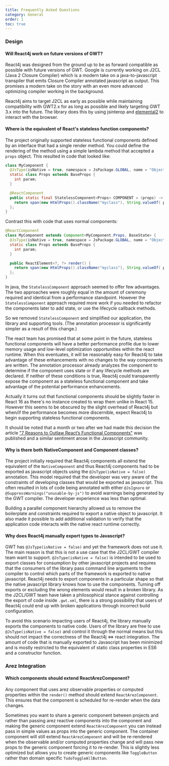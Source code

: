 ```yaml
---
title: Frequently Asked Questions
category: General
order: 1
toc: true
---
```


### Design

#### Will React4j work on future versions of GWT?

React4j was designed from the ground up to be as forward compatible as possible with future
versions of GWT. Google is currently working on J2CL (Java 2 Closure Compiler) which is a
modern take on a java-to-javascript transpiler that emits Closure Compiler annotated javascript
as output. This promises a modern take on the story with an even more advanced optimizing
compiler working in the background.

React4j aims to target J2CL as early as possible while maintaining compatibility with GWT2.x for
as long as possible and likely targeting GWT 3.x into the future. The library does this by using
jsinterop and [elemental2](https://github.com/google/elemental2) to interact with the browser.

#### Where is the equivalent of React's stateless function components?

The project originally supported stateless functional components defined by an interface that had
a single render method. You could define the rendering of the method using a simple lambda method
that accepted a `props` object. This resulted in code that looked like:

```java
class MyComponent {
  @JsType(isNative = true, namespace = JsPackage.GLOBAL, name = "Object")
  static class Props extends BaseProps {
    int param;
  }

  @ReactComponent
  public static final StatelessComponent<Props> COMPONENT = (props) -> {
    return span(new HtmlProps().className("myclass"), String.valueOf( props.param ));
  };
}
```

Contrast this with code that uses normal components:

```java
@ReactComponent
class MyComponent extends Component<MyComponent.Props, BaseState> {
  @JsType(isNative = true, namespace = JsPackage.GLOBAL, name = "Object")
  static class Props extends BaseProps {
    int param;
  }

  public ReactElement<?, ?> render() {
    return span(new HtmlProps().className("myclass"), String.valueOf( props.param ));
  };
}
```

In java, the `StatelessComponent` approach seemed to offer few advantages. The two approaches were
roughly equal in the amount of ceremony required and identical from a performance standpoint. However the
`StatelessComponent` approach required more work if you needed to refactor the components later to add state,
or use the lifecycle callback methods.

So we removed `StatelessComponent` and simplified our application, the library and supporting tools. (The
annotation processor is significantly simpler as a result of this change.)

The react team has promised that at some point in the future, stateless functional components will have a
better performance profile due to lower memory usage and low-level optimization opportunities within
the react runtime. When this eventuates, it will be reasonably easy for React4j to take advantage of these
enhancements with no changes to the way components are written. The annotation processor already analyzes
the component to determine if the component uses state or if any lifecycle methods are declared. If neither
of these conditions is true, React4j could transparently expose the component as a stateless functional
component and take advantage of the potential performance enhancements.

Actually it turns out that functional components should be slightly faster in React 16 as there's no
instance created to wrap them unlike in React 15. However this seems to be obscured by the slight overhead
of React4j but when/if the performance becomes more discernible, expect React4j to begin supporting stateless
functional components.

It should be noted that a month or two after we had made this decision the article
["7 Reasons to Outlaw React’s Functional Components"](https://medium.freecodecamp.org/7-reasons-to-outlaw-reacts-functional-components-ff5b5ae09b7c)
was published and a similar sentiment arose in the Javascript community.

#### Why is there both NativeComponent and Component classes?

The project initially required that React4j components all extend the equivalent of the `NativeComponent`
and thus React4j components had to be exported as javascript objects using the `@JsType(isNative = false)` annotation.
This model required that the developer was very aware of the constraints of developing classes that would be
exported as javascript. This often resulted in lots of code being annotated with either `@JsIgnore` or
`@SuppressWarnings("unusable-by-js")` to avoid warnings being generated by the GWT compiler. The developer
experience was less than optimal.

Building a parallel component hierarchy allowed us to remove the boilerplate and constraints required to export
a native object to javascript. It also made it possible to add additional validation to verify that the application
code interacts with the native react runtime correctly.

#### Why does React4j manually export types to Javascript?

GWT has `@JsType(isNative = false)` and yet the framework does not use it. The main reason is that this
is not a use case that the J2CL/GWT compiler team want to support. `@JsType(isNative = false)` is intended to
be used to export classes for consumption by other javascript projects and requires that the consumers of
the library pass command line arguments to the compiler to control which parts of the framework is exported
to native javascript. React4j needs to export components in a particular shape so that the native javascript
library knows how to use the components. Turning off exports or excluding the wrong elements would result in
a broken library. As the J2CL/GWT team have taken a philosophical stance against controlling the
export of code inside `.gwt.xml`, there is a strong possibility that users of React4j could end up with broken
applications through incorrect build configuration.

To avoid this scenario impacting users of React4j, the library manually exports the components to native code.
Users of the library are free to use `@JsType(isNative = false)` and control it through the normal means but
this should not impact the correctness of the React4j <=> react integration. The amount of code that is manually
exported to Javascript has been minimized and is mostly restricted to the equivalent of static class properties
in ES6 and a constructor function.

### Arez Integration

#### Which components should extend ReactArezComponent?

Any component that uses arez observable properties or computed properties within the `render()` method should
extend `ReactArezComponent`. This ensures that the component is scheduled for re-render when the data changes.

Sometimes you want to share a generic component between projects and rather than passing arez reactive components
into the component and making the generic component extend `ReactArezComponent` you can instead pass in simple
values as props into the generic component. The container component will still extend `ReactArezComponent` and
will be re-rendered when the observable and/or computed properties change and will pass new props to the generic
component forcing it to re-render. This is slightly less optimized but allows you to create generic components
like `ToggleButton` rather than domain specific `TodoToggleAllButton`.
